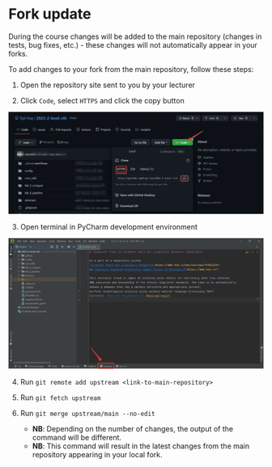 # Fork update

During the course changes will be added to the main repository (changes in tests, bug fixes, etc.) - these changes will not automatically appear in your forks.

To add changes to your fork from the main repository, follow these steps:
1. Open the repository site sent to you by your lecturer


2. Click `Code`, select `HTTPS` and click the copy button

![](../images/copy_original_repo_url.png)

3. Open terminal in PyCharm development environment

![](../images/starting_guide/pycharm_open_terminal.png)

4. Run `git remote add upstream <link-to-main-repository>`


6. Run `git fetch upstream`


7. Run `git merge upstream/main --no-edit`

    * **NB**: Depending on the number of changes, the output of the command will be different. 
    * **NB**: This command will result in the latest changes from the main repository appearing in your local fork.
